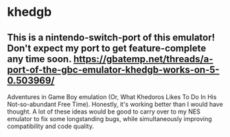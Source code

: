 
# khedgb

## This is a nintendo-switch-port of this emulator! Don't expect my port to get feature-complete any time soon. https://gbatemp.net/threads/a-port-of-the-gbc-emulator-khedgb-works-on-5-0.503969/

Adventures in Game Boy emulation (Or, What Khedoros Likes To Do In His Not-so-abundant Free Time). Honestly, it's working better than I would have thought. A lot of these ideas would be good to carry over to my NES emulator to fix some longstanding bugs, while simultaneously improving compatibility and code quality.
